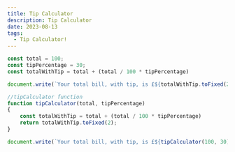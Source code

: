 ```yaml
---
title: Tip Calculator
description: Tip Calculator
date: 2023-08-13
tags:
  - Tip Calculator!
---
```

```js
const total = 100;
const tipPercentage = 30;
const totalWithTip = total + (total / 100 * tipPercentage)

document.write(`Your total bill, with tip, is £${totalWithTip.toFixed(2)}`);

//tipCalculator function
function tipCalculator(total, tipPercentage)
{
    const totalWithTip = total + (total / 100 * tipPercentage)
    return totalWithTip.toFixed(2);
}

document.write(`Your total bill, with tip, is £${tipCalculator(100, 30)}`);
```

<script>
    function tipCalculator(total, tipPercentage)
    {
        const totalWithTip = total + (total / 100 * tipPercentage)
        return totalWithTip.toFixed(2);
    }

    document.write(`Your total bill, with tip, is £${tipCalculator(100, 30)}`);
</script>